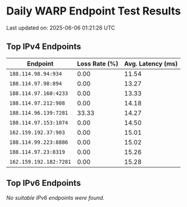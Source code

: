 # Daily WARP Endpoint Test Results

Last updated on: 2025-06-06 01:21:26 UTC

## Top IPv4 Endpoints

| Endpoint | Loss Rate (%) | Avg. Latency (ms) |
|---|---|---|
| `188.114.98.94:934` | 0.00 | 11.54 |
| `188.114.97.98:894` | 0.00 | 13.27 |
| `188.114.97.160:4233` | 0.00 | 13.33 |
| `188.114.97.212:908` | 0.00 | 14.18 |
| `188.114.96.139:7281` | 33.33 | 14.27 |
| `188.114.97.153:1074` | 0.00 | 14.50 |
| `162.159.192.37:903` | 0.00 | 15.01 |
| `188.114.99.223:8886` | 0.00 | 15.02 |
| `188.114.97.23:8319` | 0.00 | 15.26 |
| `162.159.192.182:7281` | 0.00 | 15.28 |

## Top IPv6 Endpoints

*No suitable IPv6 endpoints were found.*

